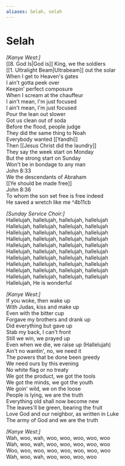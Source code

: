 ```yaml
---
aliases: Selah, selah
---
```


# Selah

_[Kanye West:]_  
[[8. God Is|God is]] King, we the soldiers  
[[1. Ultralight Beam|Ultrabeam]] out the solar  
When I get to Heaven's gates  
I ain't gotta peek over  
Keepin' perfect composure  
When I scream at the chauffeur  
I ain't mean, I'm just focused  
I ain't mean, I'm just focused  
Pour the lean out slower  
Got us clean out of soda  
Before the flood, people judge  
They did the same thing to Noah  
Everybody wanted [[Yandhi]]  
Then [[Jesus Christ did the laundry]]  
They say the week start on Monday  
But the strong start on Sunday  
Won't be in bondage to any man  
John 8:33  
We the descendants of Abraham  
[[Ye should be made free]]  
John 8:36  
To whom the son set free is free indeed  
He saved a wretch like me   ^4b11cb

_[Sunday Service Choir:]_  
Hallelujah, hallelujah, hallelujah, hallelujah  
Hallelujah, hallelujah, hallelujah, hallelujah  
Hallelujah, hallelujah, hallelujah, hallelujah  
Hallelujah, hallelujah, hallelujah, hallelujah  
Hallelujah, hallelujah, hallelujah, hallelujah  
Hallelujah, hallelujah, hallelujah, hallelujah  
Hallelujah, hallelujah, hallelujah, hallelujah  
Hallelujah, hallelujah, hallelujah, hallelujah  
Hallelujah, hallelujah, hallelujah, hallelujah  
Hallelujah, hallelujah, hallelujah, hallelujah  
Hallelujah, He is wonderful  

_[Kanye West:]_  
If you woke, then wake up  
With Judas, kiss and make up  
Even with the bitter cup  
Forgave my brothers and drank up  
Did everything but gave up  
Stab my back, I can't front  
Still we win, we prayed up  
Even when we die, we raise up (Hallelujah)  
Ain't no wantin', no, we need it  
The powers that be done been greedy  
We need ours by this evening  
No white flag or no treaty  
We got the product, we got the tools  
We got the minds, we got the youth  
We goin' wild, we on the loose  
People is lying, we are the truth  
Everything old shall now become new  
The leaves'll be green, bearing the fruit  
Love God and our neighbor, as written in Luke  
The army of God and we are the truth  

_[Kanye West:]_  
Wah, woo, wah, woo, woo, woo, woo, woo  
Wah, woo, wah, woo, woo, woo, woo, woo  
Woo, woo, woo, woo, woo, woo, woo, woo  
Wah, woo, wah, woo, woo, woo, woo

